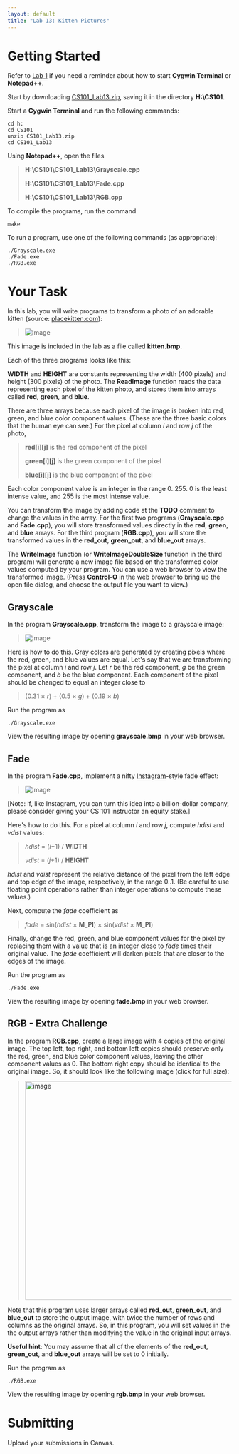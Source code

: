 ```yaml
---
layout: default
title: "Lab 13: Kitten Pictures"
---
```


Getting Started
===============

Refer to [Lab 1](lab01.html) if you need a reminder about how to start **Cygwin Terminal** or **Notepad++**.

Start by downloading [CS101\_Lab13.zip](CS101_Lab13.zip), saving it in the directory **H:\\CS101**.

Start a **Cygwin Terminal** and run the following commands:

    cd h:
    cd CS101
    unzip CS101_Lab13.zip
    cd CS101_Lab13

Using **Notepad++**, open the files

> **H:\\CS101\\CS101\_Lab13\\Grayscale.cpp**
>
> **H:\\CS101\\CS101\_Lab13\\Fade.cpp**
>
> **H:\\CS101\\CS101\_Lab13\\RGB.cpp**

To compile the programs, run the command

    make

To run a program, use one of the following commands (as appropriate):

    ./Grayscale.exe
    ./Fade.exe
    ./RGB.exe

Your Task
=========

In this lab, you will write programs to transform a photo of an adorable kitten (source: [placekitten.com](http://placekitten.com/640/480)):

> ![image](images/lab13/kitten.bmp)

This image is included in the lab as a file called **kitten.bmp**.

Each of the three programs looks like this:

**WIDTH** and **HEIGHT** are constants representing the width (400 pixels) and height (300 pixels) of the photo. The **ReadImage** function reads the data representing each pixel of the kitten photo, and stores them into arrays called **red**, **green**, and **blue**.

There are three arrays because each pixel of the image is broken into red, green, and blue color component values. (These are the three basic colors that the human eye can see.) For the pixel at column *i* and row *j* of the photo,

> **red[i][j]** is the red component of the pixel
>
> **green[i][j]** is the green component of the pixel
>
> **blue[i][j]** is the blue component of the pixel

Each color component value is an integer in the range 0..255. 0 is the least intense value, and 255 is the most intense value.

You can transform the image by adding code at the **TODO** comment to change the values in the array.  For the first two programs (**Grayscale.cpp** and **Fade.cpp**), you will store transformed values directly in the **red**, **green**, and **blue** arrays.  For the third program (**RGB.cpp**), you will store the transformed values in the **red\_out**, **green\_out**, and **blue\_out** arrays.

The **WriteImage** function (or **WriteImageDoubleSize** function in the third program) will generate a new image file based on the transformed color values computed by your program. You can use a web browser to view the transformed image. (Press **Control-O** in the web browser to bring up the open file dialog, and choose the output file you want to view.)

Grayscale
---------

In the program **Grayscale.cpp**, transform the image to a grayscale image:

> ![image](images/lab13/grayscale.bmp)

Here is how to do this. Gray colors are generated by creating pixels where the red, green, and blue values are equal. Let's say that we are transforming the pixel at column *i* and row *j*. Let *r* be the red component, *g* be the green component, and *b* be the blue component. Each component of the pixel should be changed to equal an integer close to

> (0.31 &times; *r*) + (0.5 &times; *g*) + (0.19 &times; *b*)

Run the program as

    ./Grayscale.exe

View the resulting image by opening **grayscale.bmp** in your web browser.

Fade
----

In the program **Fade.cpp**, implement a nifty [Instagram](http://instagram.com/)-style fade effect:

> ![image](images/lab13/fade.bmp)

[Note: if, like Instagram, you can turn this idea into a billion-dollar company, please consider giving your CS 101 instructor an equity stake.]

Here's how to do this. For a pixel at column *i* and row *j*, compute *hdist* and *vdist* values:

> *hdist* = (*i*+1) / **WIDTH**
>
> *vdist* = (*j*+1) / **HEIGHT**

*hdist* and *vdist* represent the relative distance of the pixel from the left edge and top edge of the image, respectively, in the range 0..1. (Be careful to use floating point operations rather than integer operations to compute these values.)

Next, compute the *fade* coefficient as

> *fade* = sin(*hdist* &times; **M\_PI**) &times; sin(*vdist* &times; **M\_PI**)

Finally, change the red, green, and blue component values for the pixel by replacing them with a value that is an integer close to *fade* times their original value. The *fade* coefficient will darken pixels that are closer to the edges of the image.

Run the program as

    ./Fade.exe

View the resulting image by opening **fade.bmp** in your web browser.

RGB - Extra Challenge
---------------------

In the program **RGB.cpp**, create a large image with 4 copies of the original image. The top left, top right, and bottom left copies should preserve only the red, green, and blue color component values, leaving the other component values as 0. The bottom right copy should be identical to the original image.  So, it should look like the following image (click for full size):

> <a href="images/lab13/rgb.bmp"><img alt="image" src="images/lab13/rgb.bmp" style="width: 35em;"></a>

Note that this program uses larger arrays called **red\_out**, **green\_out**, and **blue\_out** to store the output image, with twice the number of rows and columns as the original arrays. So, in this program, you will set values in the the output arrays rather than modifying the value in the original input arrays.

**Useful hint**: You may assume that all of the elements of the **red\_out**, **green\_out**, and **blue\_out** arrays will be set to 0 initially.

Run the program as

    ./RGB.exe

View the resulting image by opening **rgb.bmp** in your web browser.

Submitting
==========

Upload your submissions in Canvas.
